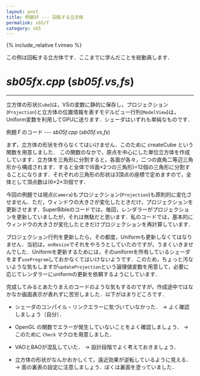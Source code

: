 ```yaml
---
layout: post
title: 例題5F --- 回転する立方体
permalink: sb5/f
category: sb5
---
```


{% include_relative f.vimeo %}

この例は回転する立方体です．ここまでに学んだことを総動員します．

# *sb05fx.cpp* (*sb05f.vs,fs*)

-----


立方体の形状(`Cube`)は，VSの変数に静的に保存し，プロジェクション(`Projection`)と立方体の位置情報を表すモデルビュー行列(`ModelView`)は，Uniform変数を利用してGPUに送ります．シェーダはいずれも単純なものです．

例題Ｆのコード --- *sb05f.cpp* (*sb05f.vs,fs*)

まず，立方体の形状を作らなくてはいけません．このために createCube という関数を用意しました． この関数のなかで，原点を中心にした単位立方体を作成しています．立方体を三角形に分割すると，各面が各々，二つの直角二等辺三角形から構成されます．すると全体で(6面×2つの三角形)=12個の三角形に分割することになります．それぞれの三角形の形状は3頂点の座標で定めますので，全体として頂点数は(6×2×3)個です．

今回の例題では視点(`Camera`)もプロジェクション(`Projection`)も原則的に変化させません．ただ，ウィンドウの大きさが変化したときだけ，プロジェクションを更新させます．SuperBibleのコードでは，毎回，レンダラーがプロジェクションを更新していましたが，それは無駄だと思います．私のコードでは，基本的にウィンドウの大きさが変化したときだけプロジェクションを再計算しています．

プロジェクション行列を更新したら，その都度，Uniformも更新しなくてはなりません．当初は，`onResize`でそれをやろうとしていたのですが，うまくいきませんでした．Uniformを更新するためには，そのuniformを所有しているシェーダをまず`useProgram`しておかなくてはいけないようです．このため，ちょっと汚ないような気もしますが`updateProjection`という論理値変数を用意して，必要に応じてレンダラーにuniformの更新を依頼するようにしています．

完成してみるとあたりまえのコードのような気もするのですが，作成途中ではなかなか画面表示が表れずに苦労しました．以下がはまりどころです．

- シェーダのコンパイル・リンクエラーに気づいていなかった． → よく確認しましょう（自分）．

- OpenGL の関数でエラーが発生していないことをよく確認しましょう． → このために `Check` マクロを用意しました．

- VAOとBAOが混乱していた． → 設計段階でよく考えておきましょう．

- 立方体の形状がなんかおかしくて，遠近効果が逆転しているように見える． → 面の裏表の設定に注意しましょう．ぼくは裏面を塗っていました．
